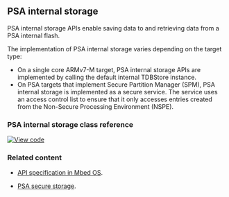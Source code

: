 ## PSA internal storage

PSA internal storage APIs enable saving data to and retrieving data from a PSA internal flash.

The implementation of PSA internal storage varies depending on the target type:

* On a single core ARMv7-M target, PSA internal storage APIs are implemented by calling the default internal TDBStore instance.
* On PSA targets that implement Secure Partition Manager (SPM), PSA internal storage is implemented as a secure service. The service uses an access control list to ensure that it only accesses entries created from the Non-Secure Processing Environment (NSPE).

### PSA internal storage class reference

[![View code](https://www.mbed.com/embed/?type=library)](https://os.mbed.com/docs/development/mbed-os-api-doxy/psa__prot__internal__storage_8h.html)

### Related content

* [API specification in Mbed OS](../apis/storage.html).

* [PSA secure storage](https://pages.arm.com/PSA-APIs).
